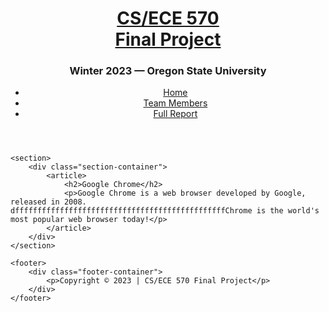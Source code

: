 <!DOCTYPE html>
<html lang="en">
<head>
    <meta charset="UTF-8">
    <meta http-equiv="X-UA-Compatible" content="IE=edge">
    <meta name="viewport" content="width=device-width, initial-scale=1.0">
    <link rel="stylesheet" href="https://github.com/mk797/CS570-ECE570-High-perfomance-computing/blob/4a1486b1fa7d205013c9a2be79205ca0a6def449/stylesheet.css">
    <title>CS/ECE 570 Final Project</title>
</head>
<body>
    <header>
        <div class="header-container">
            <h1 class="logo">
                <a href="https://elementhome.github.io/index.html">CS/ECE 570 <br>Final Project</a>
            </h1>
            <h3 class="tagline">Winter 2023 — Oregon State University</h3>
        </div>
        <div class="nav-container">
            <nav class="nav primary-nav">
                <ul>
                    <li><a href="index.html">Home</a></li>
                    <li><a href="team-members.html">Team Members</a></li>
                    <li><a href="full-report.html">Full Report</a></li>
                </ul>
            </nav>
        </div>
    </header>

    <section>
        <div class="section-container">
            <article>
                <h2>Google Chrome</h2>
                <p>Google Chrome is a web browser developed by Google, released in 2008. dfffffffffffffffffffffffffffffffffffffffffffffffChrome is the world's most popular web browser today!</p>
            </article>
        </div>
    </section>

    <footer>
        <div class="footer-container">
            <p>Copyright © 2023 | CS/ECE 570 Final Project</p>
        </div>
    </footer>
</body>
</html>
